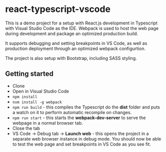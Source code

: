 # react-typescript-vscode
This is a demo project for a setup with React.js development in Typescript with Visual Studio Code as the IDE. Webpack is used to host the web page during development and package an optimized production build.

It supports debugging and setting breakpoints in VS Code, as well as production deployment through an optimized webpack configurtion.

The project is also setup with Bootstrap, including SASS styling.

## Getting started
* Clone
* Open in Visual Studio Code
* `npm install`
* `nvm install -g webpack`
* `npm run build` - this compiles the Typescript do the **dist** folder and puts a watch on it to perform automatic recompile on changes.
* `npm run start` - this starts the **webpack-dev-server** to serve the webpage in a normal browser tab.
* Close the tab
* VS Code -> Debug tab -> **Launch web** - this opens the project in a separate web browser instance in debug mode. You should now be able to test the web page and set breakpoints in VS Code as you see fit.
